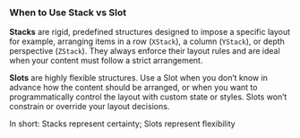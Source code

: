 ### When to Use Stack vs Slot

**Stacks** are rigid, predefined structures designed to impose a specific layout for example, arranging items in a row (`XStack`), a column (`YStack`), or depth perspective (`ZStack`). They always enforce their layout rules and are ideal when your content must follow a strict arrangement.

**Slots** are highly flexible structures. Use a Slot when you don’t know in advance how the content should be arranged, or when you want to programmatically control the layout with custom state or styles. Slots won’t constrain or override your layout decisions.

In short: Stacks represent certainty; Slots represent flexibility